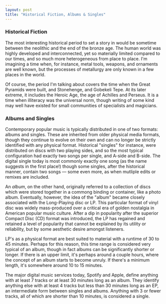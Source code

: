 ```yaml
---
layout: post
title: "Historical Fiction, Albums & Singles"
---
```


### Historical Fiction

The most interesting historical period to set a story in would be sometime
between the neolithic and the end of the bronze age. The human world was highly
developed and interconnected, yet so materially limited compared to our times,
and so much more heterogeneous from place to place. I'm imagining a time when,
for instance, metal tools, weapons, and ornaments are well known, but the 
processes of metallurgy are only known in a few places in the world.

Of course, the period I'm talking about covers the time when the Great Pyramids
were built, and Stonehenge, and Gobekeli Tepe. At its later extreme, it
includes the Heroic Age, the age of Achilles and Perseus. It is a time when
illiteracy was the universal norm, though writing of some kind may well have 
existed for small communities of specialists and magicians.

### Albums and Singles

Contemporary popular music is typically distributed in one of two formats:
albums and singles. These are inherited from older physical media formats,
though they continue to evolve on their own and can no longer be strictly 
identified with any physical format. Historical "singles" for instance, were
distributed on discs with two playing sides, and so the most typical 
configuration had exactly two songs per single, and A-side and B-side. The
digital single today is most commonly exactly one song (as the name suggests
in the first place!) though some singles, after the historical manner, contain
two songs — some even more, as when mutliple edits or remixes are included.

An *album*, on the other hand, originally referred to a collection of discs
which were stored together in a commong binding or container, like a photo
album. Eventually, however, the idea of the "album" became closely associated
with the Long-Playing disc or LP. This particular format of vinyl disc was 
widely mass-produced over a critical era of golden nostalgia in American
popular music culture. After a dip in popularity after the superior Compact 
Disc (CD) format was introduced, the LP has regained and retained a level of
popularity that cannot be explained by its utility or reliability, but by some
aesthetic desire amongst listeners.

LP's as a physical format are best suited to material with a runtime of 30 to
45 minutes. Perhaps for this reason, this time range is considered very typical
of an album, though in fact albums can be significantly shorter or longer. If 
there is an upper limit, it's perhaps around a couple hours, where the concept 
of an album starts to become unruly. If there's a minimum length, it's 
somewhere around 10 to 15 minutes.

The major digital music services today, Spotify and Apple, define anything
with at least 7 tracks or at least 30 minutes long as an album. They identify
anything else with at least 4 tracks but less than 30 minutes long as an EP,
an intermediate form between singles and albums. Anything with 3 or fewer 
tracks, all of which are shorter than 10 minutes, is considered a single.
